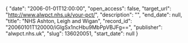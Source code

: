 {
  "date": "2006-01-01T12:00:00", 
  "open_access": false, 
  "target_url": "http://www.alwpct.nhs.uk/your-pct/", 
  "description": "", 
  "end_date": null, 
  "title": "NHS Ashton, Leigh and Wigan", 
  "record_id": "20060101T120000/iGlgSx1ncHbu9MbPpVBJFg==", 
  "publisher": "alwpct.nhs.uk", 
  "slug": 136020051, 
  "start_date": null
}

